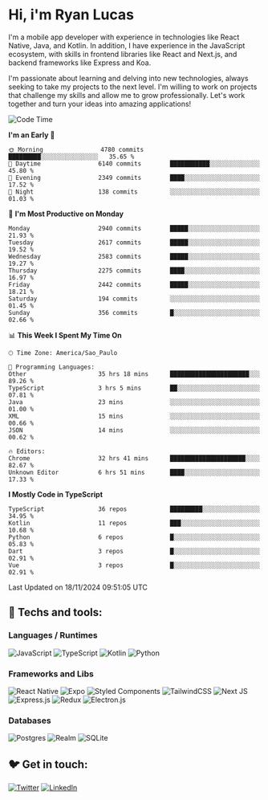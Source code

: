 # Hi, i'm Ryan Lucas

I'm a mobile app developer with experience in technologies like React Native, Java, and Kotlin.
In addition, I have experience in the JavaScript ecosystem, with skills in frontend libraries like React and Next.js, and backend frameworks like Express and Koa.

I'm passionate about learning and delving into new technologies, always seeking to take my projects to the next level. I'm willing to work on projects that challenge my skills and allow me to grow professionally. Let's work together and turn your ideas into amazing applications!


<!--START_SECTION:waka-->
![Code Time](http://img.shields.io/badge/Code%20Time-819%20hrs%2048%20mins-blue)

**I'm an Early 🐤** 

```text
🌞 Morning                4780 commits        █████████░░░░░░░░░░░░░░░░   35.65 % 
🌆 Daytime                6140 commits        ███████████░░░░░░░░░░░░░░   45.80 % 
🌃 Evening                2349 commits        ████░░░░░░░░░░░░░░░░░░░░░   17.52 % 
🌙 Night                  138 commits         ░░░░░░░░░░░░░░░░░░░░░░░░░   01.03 % 
```
📅 **I'm Most Productive on Monday** 

```text
Monday                   2940 commits        █████░░░░░░░░░░░░░░░░░░░░   21.93 % 
Tuesday                  2617 commits        █████░░░░░░░░░░░░░░░░░░░░   19.52 % 
Wednesday                2583 commits        █████░░░░░░░░░░░░░░░░░░░░   19.27 % 
Thursday                 2275 commits        ████░░░░░░░░░░░░░░░░░░░░░   16.97 % 
Friday                   2442 commits        █████░░░░░░░░░░░░░░░░░░░░   18.21 % 
Saturday                 194 commits         ░░░░░░░░░░░░░░░░░░░░░░░░░   01.45 % 
Sunday                   356 commits         █░░░░░░░░░░░░░░░░░░░░░░░░   02.66 % 
```


📊 **This Week I Spent My Time On** 

```text
🕑︎ Time Zone: America/Sao_Paulo

💬 Programming Languages: 
Other                    35 hrs 18 mins      ██████████████████████░░░   89.26 % 
TypeScript               3 hrs 5 mins        ██░░░░░░░░░░░░░░░░░░░░░░░   07.81 % 
Java                     23 mins             ░░░░░░░░░░░░░░░░░░░░░░░░░   01.00 % 
XML                      15 mins             ░░░░░░░░░░░░░░░░░░░░░░░░░   00.66 % 
JSON                     14 mins             ░░░░░░░░░░░░░░░░░░░░░░░░░   00.62 % 

🔥 Editors: 
Chrome                   32 hrs 41 mins      █████████████████████░░░░   82.67 % 
Unknown Editor           6 hrs 51 mins       ████░░░░░░░░░░░░░░░░░░░░░   17.33 % 
```

**I Mostly Code in TypeScript** 

```text
TypeScript               36 repos            █████████░░░░░░░░░░░░░░░░   34.95 % 
Kotlin                   11 repos            ███░░░░░░░░░░░░░░░░░░░░░░   10.68 % 
Python                   6 repos             █░░░░░░░░░░░░░░░░░░░░░░░░   05.83 % 
Dart                     3 repos             █░░░░░░░░░░░░░░░░░░░░░░░░   02.91 % 
Vue                      3 repos             █░░░░░░░░░░░░░░░░░░░░░░░░   02.91 % 
```




 Last Updated on 18/11/2024 09:51:05 UTC
<!--END_SECTION:waka-->

## 🔧 Techs and tools: 

### Languages / Runtimes
![JavaScript](https://img.shields.io/badge/javascript-%23323330.svg?style=for-the-badge&logo=javascript&logoColor=%23F7DF1E)
![TypeScript](https://img.shields.io/badge/typescript-%23007ACC.svg?style=for-the-badge&logo=typescript&logoColor=white)
![Kotlin](https://img.shields.io/badge/kotlin-%230095D5.svg?style=for-the-badge&logo=kotlin&logoColor=white) ![Python](https://img.shields.io/badge/python-3670A0?style=for-the-badge&logo=python&logoColor=ffdd54)

### Frameworks and Libs
![React Native](https://img.shields.io/badge/react_native-%2320232a.svg?style=for-the-badge&logo=react&logoColor=%2361DAFB)
![Expo](https://img.shields.io/badge/expo-1C1E24?style=for-the-badge&logo=expo&logoColor=#D04A37)
![Styled Components](https://img.shields.io/badge/styled--components-DB7093?style=for-the-badge&logo=styled-components&logoColor=white)
![TailwindCSS](https://img.shields.io/badge/tailwindcss-%2338B2AC.svg?style=for-the-badge&logo=tailwind-css&logoColor=white)
![Next JS](https://img.shields.io/badge/Next-black?style=for-the-badge&logo=next.js&logoColor=white)
![Express.js](https://img.shields.io/badge/express.js-%23404d59.svg?style=for-the-badge&logo=express&logoColor=%2361DAFB)
![Redux](https://img.shields.io/badge/redux-%23593d88.svg?style=for-the-badge&logo=redux&logoColor=white)
![Electron.js](https://img.shields.io/badge/Electron-191970?style=for-the-badge&logo=Electron&logoColor=white)

### Databases
![Postgres](https://img.shields.io/badge/postgres-%23316192.svg?style=for-the-badge&logo=postgresql&logoColor=white)
![Realm](https://img.shields.io/badge/Realm-39477F?style=for-the-badge&logo=realm&logoColor=white)
![SQLite](https://img.shields.io/badge/sqlite-%2307405e.svg?style=for-the-badge&logo=sqlite&logoColor=white)

## 🐦 Get in touch:

[![Twitter](https://img.shields.io/badge/Twitter-%231DA1F2.svg?style=for-the-badge&logo=Twitter&logoColor=white)](https://twitter.com/ryangst_)
[![LinkedIn](https://img.shields.io/badge/linkedin-%230077B5.svg?style=for-the-badge&logo=linkedin&logoColor=white)](https://www.linkedin.com/in/ryan-lucas-machado/)

